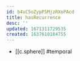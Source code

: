 ```yaml
---
id: b4uC5oZypP5MjzRXoPAcd
title: hasRecurrence
desc: ''
updated: 1671311729535
created: 1637610184755
---
```


- [[c.sphere]] #temporal
   
